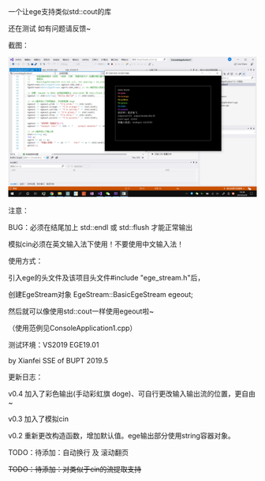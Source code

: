 一个让ege支持类似std::cout的库

还在测试 如有问题请反馈~

截图：

![image](https://github.com/xianfei/Stream-IO-for-EGE/raw/master/example.png)

注意：

BUG：必须在结尾加上 std::endl 或 std::flush 才能正常输出

模拟cin必须在英文输入法下使用！不要使用中文输入法！



使用方式：

引入ege的头文件及该项目头文件#include "ege_stream.h"后，

创建EgeStream对象  EgeStream::BasicEgeStream egeout;

然后就可以像使用std::cout一样使用egeout啦~

（使用范例见ConsoleApplication1.cpp）




测试环境：VS2019 EGE19.01

by Xianfei SSE of BUPT 2019.5

更新日志：

v0.4  加入了彩色输出(手动彩虹旗 doge)、可自行更改输入输出流的位置，更自由~

v0.3  加入了模拟cin

v0.2  重新更改构造函数，增加默认值。ege输出部分使用string容器对象。

TODO：待添加：自动换行 及 滚动翻页

~~TODO：待添加：对类似于cin的流提取支持~~
